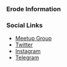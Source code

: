 ### Erode Information


### Social Links
* [Meetup Group](#)
* [Twitter](https://twitter.com/OwaspE)
* [Instagram](https://www.instagram.com/owasp_erode/)
* [Telegram](https://t.me/joinchat/NmWPeAih5hxlZjc9)

